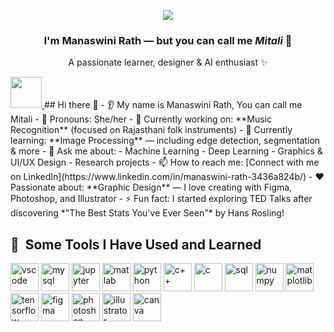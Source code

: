 <p align="center">
  <img src="https://capsule-render.vercel.app/api?text=Hi%20Everyone!👋&animation=fadeIn&type=waving&color=gradient&height=100"/>
</p>

<h3 align="center">I'm <b>Manaswini Rath</b> — but you can call me <i>Mitali</i> 🌼</h3>
<p align="center">A passionate learner, designer & AI enthusiast ✨</p>

<a href="https://www.instagram.com/__jelly_beans/">
  <img height="50" src="https://user-images.githubusercontent.com/46517096/166974368-9798f39f-1f46-499c-b14e-81f0a3f83a06.png"/>
</a>
## Hi there 👋
- 👂 My name is Manaswini Rath, You can call me Mitali
- 👩 Pronouns: She/her  
- 🔭 Currently working on: **Music Recognition** (focused on Rajasthani folk instruments)  
- 🌱 Currently learning: **Image Processing** — including edge detection, segmentation & more  
- 💬 Ask me about:  
  - Machine Learning  
  - Deep Learning  
  - Graphics & UI/UX Design  
  - Research projects  
- 📫 How to reach me: [Connect with me on LinkedIn](https://www.linkedin.com/in/manaswini-rath-3436a824b/)  
- ❤️ Passionate about: **Graphic Design** — I love creating with Figma, Photoshop, and Illustrator  
- ⚡ Fun fact: I started exploring TED Talks after discovering *"The Best Stats You've Ever Seen"* by Hans Rosling!

<h2> 🚀 &nbsp;Some Tools I Have Used and Learned</h2>
<p align="left">
<img src="https://cdn.jsdelivr.net/gh/devicons/devicon@latest/icons/vscode/vscode-original.svg" alt="vscode" width="45" height="45"/>
<img src="https://cdn.jsdelivr.net/gh/devicons/devicon@latest/icons/mysql/mysql-original.svg" alt="mysql" width="45" height="45"/>
<img src="https://cdn.jsdelivr.net/gh/devicons/devicon@latest/icons/jupyter/jupyter-original-wordmark.svg" alt="jupyter" width="45" height="45"/>
<img src="https://cdn.jsdelivr.net/gh/devicons/devicon@latest/icons/matlab/matlab-original.svg" alt="matlab" width="45" height="45"/>

<img src="https://cdn.jsdelivr.net/gh/devicons/devicon@latest/icons/python/python-original.svg" alt="python" width="45" height="45"/>
<img src="https://cdn.jsdelivr.net/gh/devicons/devicon@latest/icons/cplusplus/cplusplus-original.svg" alt="c++" width="45" height="45"/>
<img src="https://cdn.jsdelivr.net/gh/devicons/devicon@latest/icons/c/c-original.svg" alt="c" width="45" height="45"/>
<img src="https://cdn.jsdelivr.net/gh/devicons/devicon@latest/icons/azuresqldatabase/azuresqldatabase-original.svg" alt="sql" width="45" height="45"/>

<img src="https://cdn.jsdelivr.net/gh/devicons/devicon@latest/icons/numpy/numpy-original-wordmark.svg" alt="numpy" width="45" height="45"/>
<img src="https://cdn.jsdelivr.net/gh/devicons/devicon@latest/icons/matplotlib/matplotlib-original-wordmark.svg" alt="matplotlib" width="45" height="45"/>
<img src="https://cdn.jsdelivr.net/gh/devicons/devicon@latest/icons/tensorflow/tensorflow-original.svg" alt="tensorflow" width="45" height="45"/>

<img src="https://cdn.jsdelivr.net/gh/devicons/devicon@latest/icons/figma/figma-original.svg" alt="figma" width="45" height="45"/>
<img src="https://cdn.jsdelivr.net/gh/devicons/devicon@latest/icons/photoshop/photoshop-original.svg" alt="photoshop" width="45" height="45"/>
<img src="https://cdn.jsdelivr.net/gh/devicons/devicon@latest/icons/illustrator/illustrator-plain.svg" alt="illustrator" width="45" height="45"/>
<img src="https://cdn.jsdelivr.net/gh/devicons/devicon@latest/icons/canva/canva-original.svg" alt="canva" width="45" height="45"/>

</p>
